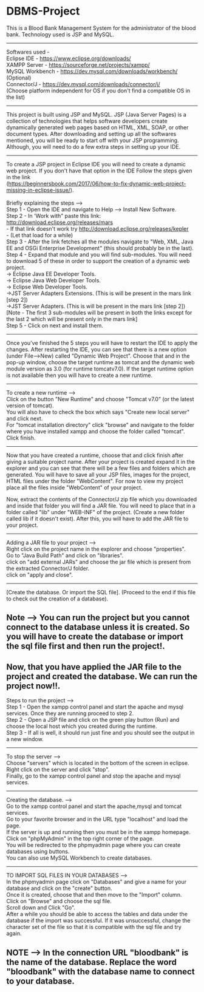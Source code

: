 # DBMS-Project
This is a Blood Bank Management System for the administrator of the blood bank. Technology used is JSP and MySQL.

----------------------------------------------------------------------------------------------------------------------------------------
Softwares used - <br/>
Eclipse IDE - https://www.eclipse.org/downloads/ <br/>
XAMPP Server - https://sourceforge.net/projects/xampp/ <br/>
MySQL Workbench - https://dev.mysql.com/downloads/workbench/ (Optional) <br/>
Connector/J - https://dev.mysql.com/downloads/connector/j/ <br/>
(Choose platform independent for OS if you don't find a compatible OS in the list)

----------------------------------------------------------------------------------------------------------------------------------------
This project is built using JSP and MySQL. JSP (Java Server Pages) is a collection of technologies that helps software developers create dynamically generated web pages based on HTML, XML, SOAP, or other document types. After downloading and setting up all the softwares mentioned, you will be ready to start off with your JSP programming. Although, you will need to do a few extra steps in setting up your IDE.

----------------------------------------------------------------------------------------------------------------------------------------
To create a JSP project in Eclipse IDE you will need to create a dynamic web project. If you don't have that option in the IDE Follow the steps given in the link <br/>(https://beginnersbook.com/2017/06/how-to-fix-dynamic-web-project-missing-in-eclipse-issue/). <br/>
<br/> Briefly explaining the steps --> <br/>
Step 1 - Open the IDE and navigate to Help --> Install New Software. <br/>
Step 2 - In 'Work with" paste this link: http://download.eclipse.org/releases/mars <br/>
       - If that link doesn't work try http://download.eclipse.org/releases/kepler <br/>
       - (Let that load for a while) <br/>
Step 3 - After the link fetches all the modules navigate to "Web, XML, Java EE and OSGi Enterprise Development" (this should probably be in the last). <br/>
Step 4 - Expand that module and you will find sub-modules. You will need to download 5 of these in order to support the creation of a dynamic web project.<br/>
       -> Eclipse Java EE Developer Tools. <br/>
       -> Eclipse Java Web Developer Tools. <br/>
       -> Eclipse Web Developer Tools. <br/>
       ->JST Server Adapters Extensions. (This is will be present in the mars link [step 2])<br/>
       ->JST Server Adapters. (This is will be present in the mars link [step 2])<br/>
[Note - The first 3 sub-modules will be present in both the links except for the last 2 which will be present only in the mars link]<br/>
Step 5 - Click on next and install them.

----------------------------------------------------------------------------------------------------------------------------------------
Once you've finished the 5 steps you will have to restart the IDE to apply the changes. After restarting the IDE, you can see that there is a new option (under File-->New) called "Dynamic Web Project". Choose that and in the pop-up window, choose the target runtime as tomcat and the dynamic web module version as 3.0 (for runtime tomcatv7.0). If the target runtime option is not available then you will have to create a new runtime. 

----------------------------------------------------------------------------------------------------------------------------------------
To create a new runtime --> <br/>
Click on the button "New Runtime" and choose "Tomcat v7.0" (or the latest version of tomcat). <br/>
You will also have to check the box which says "Create new local server" and click next. <br/>
For "tomcat installation directory" click "browse" and navigate to the folder where you have installed xampp and choose the folder called "tomcat". <br/>
Click finish. <br/>

----------------------------------------------------------------------------------------------------------------------------------------
Now that you have created a runtime, choose that and click finish after giving a suitable project name. After your project is created expand it in the explorer and you can see that there will be a few files and folders which are generated. You will have to save all your JSP files, images for the project, HTML files under the folder "WebContent". For now to view my project place all the files inside "WebContent" of your project. 

Now, extract the contents of the Connector/J zip file which you downloaded and inside that folder you will find a JAR file. You will need to place that in a folder called "lib" under "WEB-INF" of the project. (Create a new folder called lib if it doesn't exist). After this, you will have to add the JAR file to your project.

----------------------------------------------------------------------------------------------------------------------------------------
Adding a JAR file to your project --> <br/>
Right click on the project name in the explorer and choose "properties". <br/>
Go to "Java Build Path" and click on "libraries". <br/>
click on "add external JARs" and choose the jar file which is present from the extracted Connector/J folder. <br/>
click on "apply and close". <br/>

----------------------------------------------------------------------------------------------------------------------------------------
[Create the database. Or import the SQL file]. (Proceed to the end if this file to check out the creation of a database).

Note --> You can run the project but you cannot connect to the database unless it is created. So you will have to create the database or import the sql file first and then run the project!.
----------------------------------------------------------------------------------------------------------------------------------------
Now, that you have applied the JAR file to the project and created the database. We can run the project now!!.
----------------------------------------------------------------------------------------------------------------------------------------
Steps to run the project --> <br/>
Step 1 - Open the xampp control panel and start the apache and mysql services. Once they are running proceed to step 2. <br/>
Step 2 - Open a JSP file and click on the green play button (Run) and choose the local host which you created during the runtime. <br/>
Step 3 - If all is well, it should run just fine and you should see the output in a new window. <br/>

----------------------------------------------------------------------------------------------------------------------------------------
To stop the server --> <br/>
Choose "servers" which is located in the bottom of the screen in eclipse. Right click on the server and click "stop". <br/>
Finally, go to the xampp control panel and stop the apache and mysql services. <br/>

----------------------------------------------------------------------------------------------------------------------------------------
Creating the database. --> <br/>
Go to the xampp control panel and start the apache,mysql and tomcat services. <br/>
Go to your favorite browser and in the URL type "localhost" and load the page. <br/>
If the server is up and running then you must be in the xampp homepage. <br/>
Click on "phpMyAdmin" in the top right corner of the page. <br/>
You will be redirected to the phpmyadmin page where you can create databases using buttons. <br/>
You can also use MySQL Workbench to create databases. <br/>

----------------------------------------------------------------------------------------------------------------------------------------
TO IMPORT SQL FILES IN YOUR DATABASES --> <br/>
In the phpmyadmin page click on "Databases" and give a name for your database and click on the "create" button. <br/>
Once it is created, choose that and then move to the "Import" column. <br/>
Click on "Browse" and choose the sql file. <br/>
Scroll down and Click "Go". <br/>
After a while you should be able to access the tables and data under the database if the import was successful. If it was unsuccessful, change the character set of the file so that it is compatible with the sql file and try again. <br/>

NOTE --> In the connection URL "bloodbank" is the name of the database. Replace the word "bloodbank" with the database name to connect to your database.
----------------------------------------------------------------------------------------------------------------------------------------
